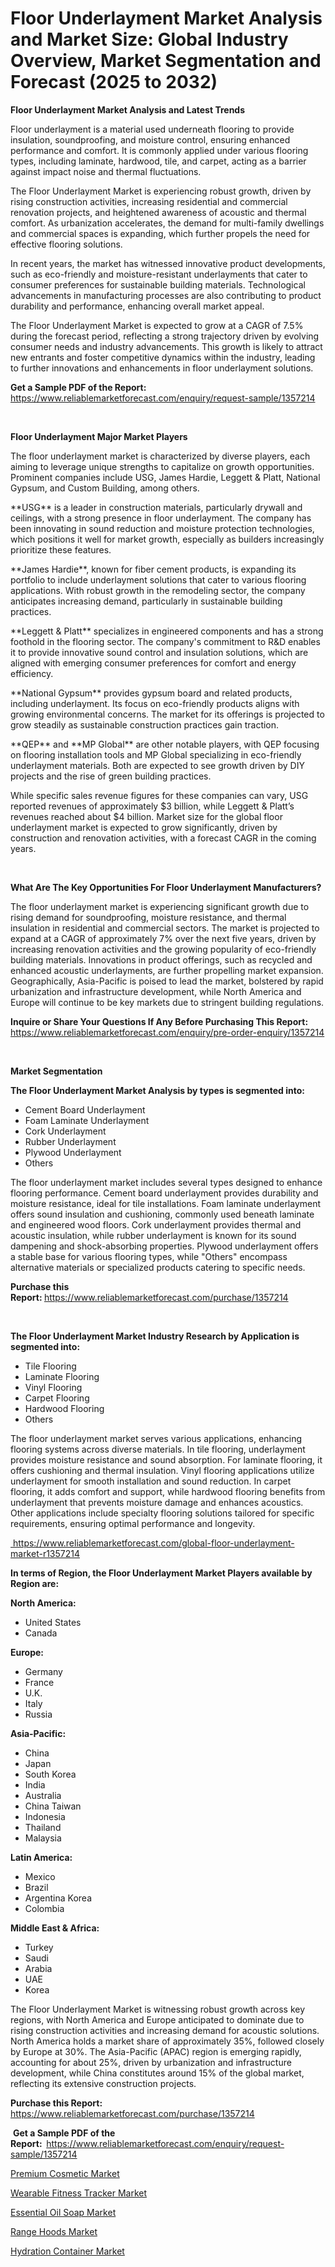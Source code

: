 <p><h1>Floor Underlayment Market Analysis and Market Size: Global Industry Overview, Market Segmentation and Forecast (2025 to 2032)</h1></p><p><strong>Floor Underlayment Market Analysis and Latest Trends</strong></p>
<p><p>Floor underlayment is a material used underneath flooring to provide insulation, soundproofing, and moisture control, ensuring enhanced performance and comfort. It is commonly applied under various flooring types, including laminate, hardwood, tile, and carpet, acting as a barrier against impact noise and thermal fluctuations.</p><p>The Floor Underlayment Market is experiencing robust growth, driven by rising construction activities, increasing residential and commercial renovation projects, and heightened awareness of acoustic and thermal comfort. As urbanization accelerates, the demand for multi-family dwellings and commercial spaces is expanding, which further propels the need for effective flooring solutions.</p><p>In recent years, the market has witnessed innovative product developments, such as eco-friendly and moisture-resistant underlayments that cater to consumer preferences for sustainable building materials. Technological advancements in manufacturing processes are also contributing to product durability and performance, enhancing overall market appeal.</p><p>The Floor Underlayment Market is expected to grow at a CAGR of 7.5% during the forecast period, reflecting a strong trajectory driven by evolving consumer needs and industry advancements. This growth is likely to attract new entrants and foster competitive dynamics within the industry, leading to further innovations and enhancements in floor underlayment solutions.</p></p>
<p><strong>Get a Sample PDF of the Report:&nbsp;</strong> <a href="https://www.reliablemarketforecast.com/enquiry/request-sample/1357214?utm_campaign=1197&utm_medium=2&utm_source=Github&utm_content=ia&utm_term=04042025&utm_id=floor-underlayment">https://www.reliablemarketforecast.com/enquiry/request-sample/1357214</a></p>
<p>&nbsp;</p>
<p><strong>Floor Underlayment Major Market Players</strong></p>
<p><p>The floor underlayment market is characterized by diverse players, each aiming to leverage unique strengths to capitalize on growth opportunities. Prominent companies include USG, James Hardie, Leggett & Platt, National Gypsum, and Custom Building, among others.</p><p>**USG** is a leader in construction materials, particularly drywall and ceilings, with a strong presence in floor underlayment. The company has been innovating in sound reduction and moisture protection technologies, which positions it well for market growth, especially as builders increasingly prioritize these features. </p><p>**James Hardie**, known for fiber cement products, is expanding its portfolio to include underlayment solutions that cater to various flooring applications. With robust growth in the remodeling sector, the company anticipates increasing demand, particularly in sustainable building practices.</p><p>**Leggett & Platt** specializes in engineered components and has a strong foothold in the flooring sector. The company's commitment to R&D enables it to provide innovative sound control and insulation solutions, which are aligned with emerging consumer preferences for comfort and energy efficiency.</p><p>**National Gypsum** provides gypsum board and related products, including underlayment. Its focus on eco-friendly products aligns with growing environmental concerns. The market for its offerings is projected to grow steadily as sustainable construction practices gain traction.</p><p>**QEP** and **MP Global** are other notable players, with QEP focusing on flooring installation tools and MP Global specializing in eco-friendly underlayment materials. Both are expected to see growth driven by DIY projects and the rise of green building practices.</p><p>While specific sales revenue figures for these companies can vary, USG reported revenues of approximately $3 billion, while Leggett & Platt’s revenues reached about $4 billion. Market size for the global floor underlayment market is expected to grow significantly, driven by construction and renovation activities, with a forecast CAGR in the coming years.</p></p>
<p>&nbsp;</p>
<p><strong>What Are The Key Opportunities For Floor Underlayment Manufacturers?</strong></p>
<p><p>The floor underlayment market is experiencing significant growth due to rising demand for soundproofing, moisture resistance, and thermal insulation in residential and commercial sectors. The market is projected to expand at a CAGR of approximately 7% over the next five years, driven by increasing renovation activities and the growing popularity of eco-friendly building materials. Innovations in product offerings, such as recycled and enhanced acoustic underlayments, are further propelling market expansion. Geographically, Asia-Pacific is poised to lead the market, bolstered by rapid urbanization and infrastructure development, while North America and Europe will continue to be key markets due to stringent building regulations.</p></p>
<p><strong>Inquire or Share Your Questions If Any Before Purchasing This Report:</strong> <a href="https://www.reliablemarketforecast.com/enquiry/pre-order-enquiry/1357214?utm_campaign=1197&utm_medium=2&utm_source=Github&utm_content=ia&utm_term=04042025&utm_id=floor-underlayment">https://www.reliablemarketforecast.com/enquiry/pre-order-enquiry/1357214</a></p>
<p>&nbsp;</p>
<p><strong>Market Segmentation</strong></p>
<p><strong>The Floor Underlayment Market Analysis by types is segmented into:</strong></p>
<p><ul><li>Cement Board Underlayment</li><li>Foam Laminate Underlayment</li><li>Cork Underlayment</li><li>Rubber Underlayment</li><li>Plywood Underlayment</li><li>Others</li></ul></p>
<p><p>The floor underlayment market includes several types designed to enhance flooring performance. Cement board underlayment provides durability and moisture resistance, ideal for tile installations. Foam laminate underlayment offers sound insulation and cushioning, commonly used beneath laminate and engineered wood floors. Cork underlayment provides thermal and acoustic insulation, while rubber underlayment is known for its sound dampening and shock-absorbing properties. Plywood underlayment offers a stable base for various flooring types, while "Others" encompass alternative materials or specialized products catering to specific needs.</p></p>
<p><strong>Purchase this Report:&nbsp;</strong><a href="https://www.reliablemarketforecast.com/purchase/1357214?utm_campaign=1197&utm_medium=2&utm_source=Github&utm_content=ia&utm_term=04042025&utm_id=floor-underlayment">https://www.reliablemarketforecast.com/purchase/1357214</a></p>
<p>&nbsp;</p>
<p><strong>The Floor Underlayment Market Industry Research by Application is segmented into:</strong></p>
<p><ul><li>Tile Flooring</li><li>Laminate Flooring</li><li>Vinyl Flooring</li><li>Carpet Flooring</li><li>Hardwood Flooring</li><li>Others</li></ul></p>
<p><p>The floor underlayment market serves various applications, enhancing flooring systems across diverse materials. In tile flooring, underlayment provides moisture resistance and sound absorption. For laminate flooring, it offers cushioning and thermal insulation. Vinyl flooring applications utilize underlayment for smooth installation and sound reduction. In carpet flooring, it adds comfort and support, while hardwood flooring benefits from underlayment that prevents moisture damage and enhances acoustics. Other applications include specialty flooring solutions tailored for specific requirements, ensuring optimal performance and longevity.</p></p>
<p><a href="https://www.reliablemarketforecast.com/global-floor-underlayment-market-r1357214?utm_campaign=1197&utm_medium=2&utm_source=Github&utm_content=ia&utm_term=04042025&utm_id=floor-underlayment">&nbsp;https://www.reliablemarketforecast.com/global-floor-underlayment-market-r1357214</a></p>
<p><strong>In terms of Region, the Floor Underlayment Market Players available by Region are:</strong></p>
<p>
    <p> <strong> North America: </strong>
        <ul>
            <li>United States</li>
            <li>Canada</li>
        </ul>
        </p> 
    <p> <strong> Europe: </strong>
        <ul>
            <li>Germany</li>
            <li>France</li>
            <li>U.K.</li>
            <li>Italy</li>
            <li>Russia</li>
        </ul>
        </p> 
    <p> <strong> Asia-Pacific: </strong>
        <ul>
            <li>China</li>
            <li>Japan</li>
            <li>South Korea</li>
            <li>India</li>
            <li>Australia</li>
            <li>China Taiwan</li>
            <li>Indonesia</li>
            <li>Thailand</li>
            <li>Malaysia</li>
        </ul>
        </p> 
    <p> <strong> Latin America: </strong>
        <ul>
            <li>Mexico</li>
            <li>Brazil</li>
            <li>Argentina Korea</li>
            <li>Colombia</li>
        </ul>
        </p> 
    <p> <strong> Middle East & Africa: </strong>
        <ul>
            <li>Turkey</li>
            <li>Saudi</li>
            <li>Arabia</li>
            <li>UAE</li>
            <li>Korea</li>
        </ul>
    </p>
    </p>
<p><p>The Floor Underlayment Market is witnessing robust growth across key regions, with North America and Europe anticipated to dominate due to rising construction activities and increasing demand for acoustic solutions. North America holds a market share of approximately 35%, followed closely by Europe at 30%. The Asia-Pacific (APAC) region is emerging rapidly, accounting for about 25%, driven by urbanization and infrastructure development, while China constitutes around 15% of the global market, reflecting its extensive construction projects.</p></p>
<p><strong>Purchase this Report: </strong><a href="https://www.reliablemarketforecast.com/purchase/1357214?utm_campaign=1197&utm_medium=2&utm_source=Github&utm_content=ia&utm_term=04042025&utm_id=floor-underlayment">https://www.reliablemarketforecast.com/purchase/1357214</a></p>
<p>&nbsp;<strong>Get a Sample PDF of the Report:&nbsp;&nbsp;</strong><a href="https://www.reliablemarketforecast.com/enquiry/request-sample/1357214?utm_campaign=1197&utm_medium=2&utm_source=Github&utm_content=ia&utm_term=04042025&utm_id=floor-underlayment">https://www.reliablemarketforecast.com/enquiry/request-sample/1357214</a></p>
<p><strong></strong></p>
<p><p><a href="https://github.com/abararybar2x/Market-Research-Report-List-1/blob/main/premium-cosmetic-market.md?utm_campaign=1197&utm_medium=2&utm_source=Github&utm_content=ia&utm_term=04042025&utm_id=floor-underlayment">Premium Cosmetic Market</a></p><p><a href="https://github.com/estaykaleslo/Market-Research-Report-List-1/blob/main/wearable-fitness-tracker-market.md?utm_campaign=1197&utm_medium=2&utm_source=Github&utm_content=ia&utm_term=04042025&utm_id=floor-underlayment">Wearable Fitness Tracker Market</a></p><p><a href="https://github.com/janskudiony/Market-Research-Report-List-1/blob/main/essential-oil-soap-market.md?utm_campaign=1197&utm_medium=2&utm_source=Github&utm_content=ia&utm_term=04042025&utm_id=floor-underlayment">Essential Oil Soap Market</a></p><p><a href="https://github.com/tandyorandby/Market-Research-Report-List-1/blob/main/range-hoods-market.md?utm_campaign=1197&utm_medium=2&utm_source=Github&utm_content=ia&utm_term=04042025&utm_id=floor-underlayment">Range Hoods Market</a></p><p><a href="https://github.com/parthplagaf6/Market-Research-Report-List-1/blob/main/hydration-container-market.md?utm_campaign=1197&utm_medium=2&utm_source=Github&utm_content=ia&utm_term=04042025&utm_id=floor-underlayment">Hydration Container Market</a></p></p>